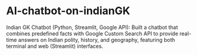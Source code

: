 # AI-chatbot-on-indianGK
Indian GK Chatbot (Python, Streamlit, Google API): Built a chatbot that combines predefined facts with Google Custom Search API to provide real-time answers on Indian polity, history, and geography, featuring both terminal and web (Streamlit) interfaces.
